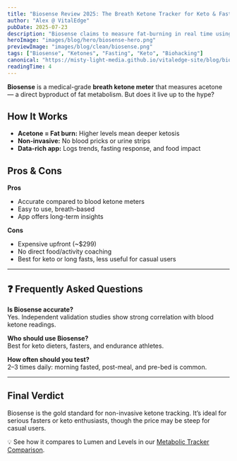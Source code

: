 ```yaml
---
title: "Biosense Review 2025: The Breath Ketone Tracker for Keto & Fasting"
author: "Alex @ VitalEdge"
pubDate: 2025-07-23
description: "Biosense claims to measure fat-burning in real time using breath acetone. We tested it to see if it’s accurate and worth the price."
heroImage: "images/blog/hero/biosense-hero.png"
previewImage: "images/blog/clean/biosense.png"
tags: ["Biosense", "Ketones", "Fasting", "Keto", "Biohacking"]
canonical: "https://misty-light-media.github.io/vitaledge-site/blog/biosense-review"
readingTime: 4
---
```


**Biosense** is a medical-grade **breath ketone meter** that measures acetone — a direct byproduct of fat metabolism. But does it live up to the hype?

## How It Works

- **Acetone = Fat burn:** Higher levels mean deeper ketosis  
- **Non-invasive:** No blood pricks or urine strips  
- **Data-rich app:** Logs trends, fasting response, and food impact  

## Pros & Cons

**Pros**  
- Accurate compared to blood ketone meters  
- Easy to use, breath-based  
- App offers long-term insights  

**Cons**  
- Expensive upfront (~$299)  
- No direct food/activity coaching  
- Best for keto or long fasts, less useful for casual users  

---

## ❓ Frequently Asked Questions

**Is Biosense accurate?**  
Yes. Independent validation studies show strong correlation with blood ketone readings.

**Who should use Biosense?**  
Best for keto dieters, fasters, and endurance athletes.

**How often should you test?**  
2–3 times daily: morning fasted, post-meal, and pre-bed is common.

---

## Final Verdict

Biosense is the gold standard for non-invasive ketone tracking. It’s ideal for serious fasters or keto enthusiasts, though the price may be steep for casual users.

💡 See how it compares to Lumen and Levels in our [Metabolic Tracker Comparison](../lumen-vs-biosense-vs-levels).
